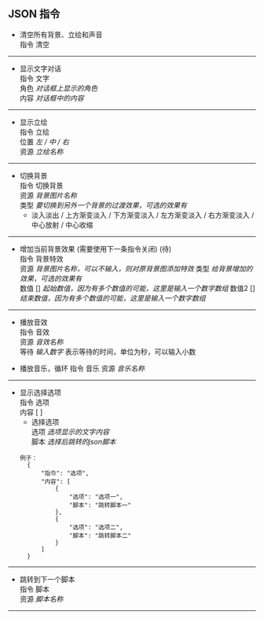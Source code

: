 JSON 指令
---

- 清空所有背景、立绘和声音  
  指令 清空  

---

- 显示文字对话  
指令 文字  
角色 *对话框上显示的角色*  
内容 *对话框中的内容*  
---

- 显示立绘  
指令 立绘  
位置 *左 / 中 / 右*  
资源 *立绘名称*  
---

<!-- - 移动立绘 (待)  
指令 移动立绘  
位置 *左 / 中 / 右*  
X *以屏幕中心为 0 的X轴位置*  
Y *以屏幕中心为 0 的Y轴位置*  
时间 *立绘移动到目标位置的时间*  
---- -->

- 切换背景  
指令 切换背景  
资源 *背景图片名称*  
类型 *要切换到另外一个背景的过渡效果，可选的效果有*  
    * 淡入淡出 / 上方渐变淡入 / 下方渐变淡入 / 左方渐变淡入 / 右方渐变淡入 / 中心放射 / 中心收缩 
----

- 增加当前背景效果 (需要使用下一条指令关闭) (待)  
指令 背景特效  
资源 *背景图片名称，可以不输入，则对原背景图添加特效* 
类型 *给背景增加的效果，可选的效果有*  
数值 [] *起始数值，因为有多个数值的可能，这里是输入一个数字数组*
数值2 [] *结束数值，因为有多个数值的可能，这里是输入一个数字数组*
----
<!-- 


- 去掉背景效果 (请配合上一条使用) (待)   
指令 关闭背景特效  

----

- 移动背景 (待)  
指令 移动背景  
缩放 *背景的缩放，默认大小是1*  
X *以屏幕中心为0的X轴位置*  
Y *以屏幕中心为0的Y轴位置*  
时间 *背景移动到目标位置的时间*  
等待 *留空，用于判断是否等待该指令结束*  
---- -->

- 播放音效  
指令 音效  
资源 *音效名称*  
等待 *输入数字* 表示等待的时间，单位为秒，可以输入小数  

- 播放音乐，循环
指令 音乐
资源 *音乐名称*
----


<!-- - 等待 (待)  
指令 等待  
时间 *等待的时间*  
---- -->

- 显示选择选项  
指令 选项  
内容 [ ]  
  - 选择选项  
  选项 *选项显示的文字内容*  
  脚本 *选择后跳转的json脚本*        
  ```
  例子：
    {
        "指令": "选项",
        "内容": [
            {
                "选项": "选项一",
                "脚本": "跳转脚本一"
            },
            {
                "选项": "选项二",
                "脚本": "跳转脚本二"
            }
        ]
    }
  ```
----

- 跳转到下一个脚本  
指令 脚本  
资源 *脚本名称*
----


<!-- - 切换黑屏
指令 黑屏
时间 *转换到黑屏的时间* -->

